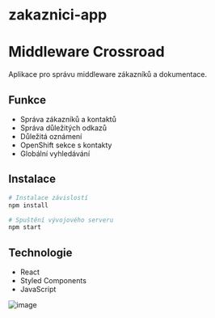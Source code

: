 # zakaznici-app
 
# Middleware Crossroad

Aplikace pro správu middleware zákazníků a dokumentace.

## Funkce

- Správa zákazníků a kontaktů
- Správa důležitých odkazů
- Důležitá oznámení
- OpenShift sekce s kontakty
- Globální vyhledávání

## Instalace

```bash
# Instalace závislostí
npm install

# Spuštění vývojového serveru
npm start
```

## Technologie

- React
- Styled Components
- JavaScript

![image](https://github.com/user-attachments/assets/0f12eabc-4173-4255-be65-1ca33cafd0c7)
